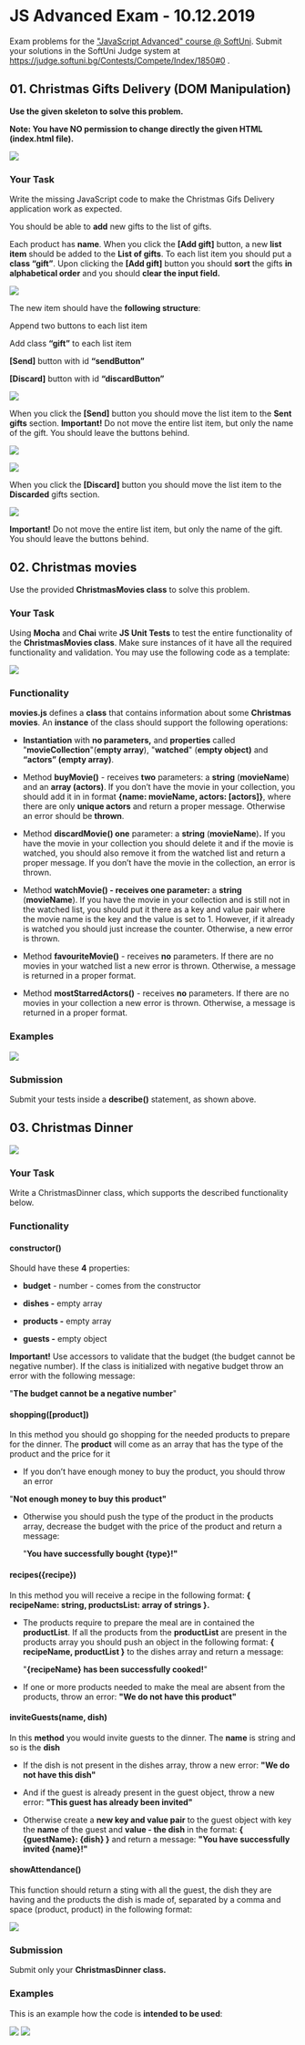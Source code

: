 JS Advanced Exam - 10\.12\.2019
===================

Exam problems for the ["JavaScript Advanced" course \@
SoftUni](https://softuni.bg/courses/js-advanced). Submit your solutions in the
SoftUni Judge system at <https://judge.softuni.bg/Contests/Compete/Index/1850#0>
.

01\. Christmas Gifts Delivery (DOM Manipulation)
---------------------

**Use the given skeleton to solve this problem.**

**Note: You have NO permission to change directly the given HTML (index.html file).**

![](media/1af9a103a34cf0ca9f53bf3f71fca95f.jpg)

### Your Task

Write the missing JavaScript code to make the Christmas Gifs Delivery
application work as expected.

You should be able to **add** new gifts to the list of gifts.

Each product has **name**. When you click the **[Add gift]** button, a new
**list item** should be added to the **List of gifts**. To each list item you
should put a **class “gift”**. Upon clicking the **[Add gift]** button you
should **sort** the gifts **in alphabetical order** and you should **clear the
input field.**

![](media/15821cd8fd3b4a815e54d7e4d2ec1baf.jpg)

The new item should have the **following structure**:

Append two buttons to each list item

Add class **“gift”** to each list item

**[Send]** button with id **“sendButton”**

**[Discard]** button with id **“discardButton”**

![](media/31bbf93014f8e498f66cc09dbca25b0d.jpg)

When you click the **[Send]** button you should move the list item to the **Sent
gifts** section. **Important!** Do not move the entire list item, but only the
name of the gift. You should leave the buttons behind.

![](media/5d320ff56551e50568e2ed758bd4bdee.jpg)

![](media/91d946aa97d047fbbef51926cc294bca.jpg)

When you click the **[Discard]** button you should move the list item to the
**Discarded** gifts section.

![](media/3f8ef3fdc3d1e5cdfe17cdbfe81b04f4.jpg)

**Important!** Do not move the entire list item, but only the name of the gift.
You should leave the buttons behind.

02\. Christmas movies
--------------------

Use the provided **ChristmasMovies class** to solve this problem.

### Your Task

Using **Mocha** and **Chai** write **JS Unit Tests** to test the entire
functionality of the **ChristmasMovies class**. Make sure instances of it have
all the required functionality and validation. You may use the following code as
a template:

![](media/2.png)

### Functionality

**movies.js** defines a **class** that contains information about some
**Christmas movies**. An **instance** of the class should support the following
operations:

-   **Instantiation** with **no parameters,** and **properties** called
    "**movieCollection**"(**empty array**), "**watched**" (**empty object)** and
    **“actors” (empty array)**.

-   Method **buyMovie()** - receives **two** parameters: a **string**
    (**movieName**) and an **array (actors)**. If you don’t have the movie in
    your collection, you should add it in in format **{name: movieName, actors:
    [actors]}**, where there are only **unique actors** and return a proper
    message. Otherwise an error should be **thrown**.

-   Method **discardMovie() one** parameter: a **string** (**movieName**)**.**
    If you have the movie in your collection you should delete it and if the
    movie is watched, you should also remove it from the watched list and return
    a proper message. If you don’t have the movie in the collection, an error is
    thrown.

-   Method **watchMovie() - receives one parameter:** a **string**
    (**movieName**). If you have the movie in your collection and is still not
    in the watched list, you should put it there as a key and value pair where
    the movie name is the key and the value is set to 1. However, if it already
    is watched you should just increase the counter. Otherwise, a new error is
    thrown.

-   Method **favouriteMovie()** - receives **no** parameters. If there are no
    movies in your watched list a new error is thrown. Otherwise, a message is
    returned in a proper format.

-   Method **mostStarredActors()** - receives **no** parameters. If there are no
    movies in your collection a new error is thrown. Otherwise, a message is
    returned in a proper format.

### Examples

![](media/2-1.png)

### Submission

Submit your tests inside a **describe()** statement, as shown above.

03\. Christmas Dinner
-------------------

![](media/3.png)

### Your Task

Write a ChristmasDinner class, which supports the described functionality below.

### Functionality

#### constructor()

Should have these **4** properties:

-   **budget** - number - comes from the constructor

-   **dishes -** empty array

-   **products -** empty array

-   **guests -** empty object

**Important!** Use accessors to validate that the budget (the budget cannot be
negative number). If the class is initialized with negative budget throw an
error with the following message:

"**The budget cannot be a negative number**"

#### shopping([product])

In this method you should go shopping for the needed products to prepare for the
dinner. The **product** will come as an array that has the type of the product and the price for it

-   If you don’t have enough money to buy the product, you should throw an error

"**Not enough money to buy this product"**

-   Otherwise you should push the type of the product in the products array,
    decrease the budget with the price of the product and return a message:

    "**You have successfully bought {type}!"**

#### recipes({recipe})

In this method you will receive a recipe in the following format: **{
recipeName: string, productsList: array of strings }.**

-   The products require to prepare the meal are in contained the
    **productList**. If all the products from the **productList** are present in
    the products array you should push an object in the following format: **{
    recipeName, productList }** to the dishes array and return a message:

    "**{recipeName} has been successfully cooked!**"

-   If one or more products needed to make the meal are absent from the products, throw an error:
   **"We do not have this product"**

#### inviteGuests(name, dish)

In this **method** you would invite guests to the dinner. The **name** is string and so is the **dish**

-   If the dish is not present in the dishes array, throw a new error:
   **"We do not have this dish"**

-   And if the guest is already present in the guest object, throw a new error:
   **"This guest has already been invited"**

-   Otherwise create a **new key and value pair** to the guest object with key
    the **name** of the guest and **value - the dish** in the format: **{
    {guestName}: {dish} }** and return a message:
   **"You have successfully invited {name}!"**

#### showAttendance()

This function should return a sting with all the guest, the dish they are having
and the products the dish is made of, separated by a comma and space (product, product) in the following format:

![](media/3-x.png)

### Submission

Submit only your **ChristmasDinner class.**

### Examples

This is an example how the code is **intended to be used**:

![](media/3-1.png)
![](media/3-2.png)